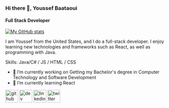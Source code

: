 ### Hi there 👋, Youssef Baataoui
#### Full Stack Developer
[![My GitHub stats](https://github-readme-stats.vercel.app/api?username=ybaataoui)](https://github.com/ybaataoui/github-readme-stats)

I am Youssef from the United States, and I do a full-stack developer. I enjoy learning new technologies and frameworks such as React, as well as programming with Java.

Skills: Java/C# / JS / HTML / CSS

- 🔭 I’m currently working on Getting my Bachelor's degree in Computer Technology and Software Development 
- 🌱 I’m currently learning React 


[<img src='https://cdn.jsdelivr.net/npm/simple-icons@3.0.1/icons/github.svg' alt='github' height='40'>](https://github.com/ybaataoui)  [<img src='https://cdn.jsdelivr.net/npm/simple-icons@3.0.1/icons/dev-dot-to.svg' alt='dev' height='40'>](https://dev.to/ybaataoui)  [<img src='https://cdn.jsdelivr.net/npm/simple-icons@3.0.1/icons/linkedin.svg' alt='linkedin' height='40'>](https://www.linkedin.com/in/baataoui-youssef/)  [<img src='https://cdn.jsdelivr.net/npm/simple-icons@3.0.1/icons/twitter.svg' alt='twitter' height='40'>](https://twitter.com/ybaataoui)  


